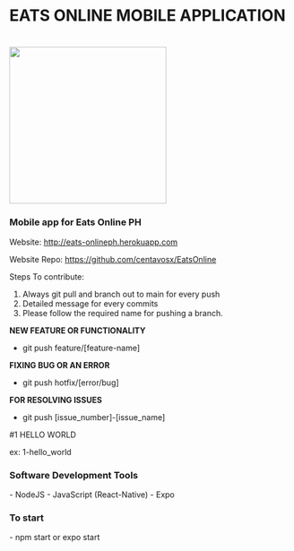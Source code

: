# EATS ONLINE MOBILE APPLICATION

# <img src="http://www.eatsonlineph.com/assets/img/eatsonlinelogo.png" width="280" height="280" style="background-color:transparent;">

<h3>Mobile app for Eats Online PH</h3>

Website: http://eats-onlineph.herokuapp.com

Website Repo: https://github.com/centavosx/EatsOnline
 
Steps To contribute:

1. Always git pull and branch out to main for every push
2. Detailed message for every commits
3. Please follow the required name for pushing a branch.
  
  
**NEW FEATURE OR FUNCTIONALITY**

- git push feature/[feature-name]


**FIXING BUG OR AN ERROR**

- git push hotfix/[error/bug] 

**FOR RESOLVING ISSUES**

- git push [issue_number]-[issue_name]

#1 HELLO WORLD

ex: 1-hello_world


<h3>Software Development Tools</h3>
- NodeJS
- JavaScript (React-Native)
- Expo


<h3>To start</h3>
- npm start or expo start

